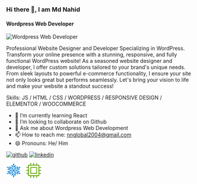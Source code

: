 ### Hi there 👋, I am Md Nahid
#### Wordpress Web Developer
![Wordpress Web Developer](https://media.licdn.com/dms/image/v2/D5616AQHdrMNlJfqW3Q/profile-displaybackgroundimage-shrink_350_1400/B56ZZS_ZpxHsAc-/0/1745149075507?e=1750896000&v=beta&t=rqD07abhFHqC7TwYsWga2vdGQW7vSsPdkYPSfEZL1RA)

Professional Website Designer and Developer Specializing in WordPress. Transform your online presence with a stunning, responsive, and fully functional WordPress website! As a seasoned website designer and developer, I offer custom solutions tailored to your brand's unique needs. From sleek layouts to powerful e-commerce functionality, I ensure your site not only looks great but performs seamlessly. Let's bring your vision to life and make your website a standout success!

Skills: JS / HTML / CSS / WORDPRESS / RESPONSIVE DESIGN / ELEMENTOR / WOOCOMMERCE

- 🌱 I’m currently learning React 
- 👯 I’m looking to collaborate on Github 
- 💬 Ask me about Wordpress Web Development 
- 📫 How to reach me: nnglobal2004@gmail.com 
- 😄 Pronouns: He/ Him 


[<img src='https://cdn.jsdelivr.net/npm/simple-icons@3.0.1/icons/github.svg' alt='github' height='40'>](https://github.com/https://github.com/mdnahid71)  [<img src='https://cdn.jsdelivr.net/npm/simple-icons@3.0.1/icons/linkedin.svg' alt='linkedin' height='40'>](https://www.linkedin.com/in/www.linkedin.com/in/md-nahid-2b66461b8/)  

<a href='https://archiveprogram.github.com/'><img src='https://raw.githubusercontent.com/acervenky/animated-github-badges/master/assets/acbadge.gif' width='40' height='40'></a> <a href='https://docs.github.com/en/developers'><img src='https://raw.githubusercontent.com/acervenky/animated-github-badges/master/assets/devbadge.gif' width='40' height='40'></a> 

